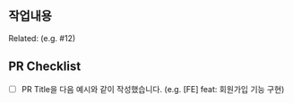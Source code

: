## 작업내용


Related: (e.g. #12)

## PR Checklist
- [ ] PR Title을 다음 예시와 같이 작성했습니다. (e.g. [FE] feat: 회원가입 기능 구현)
